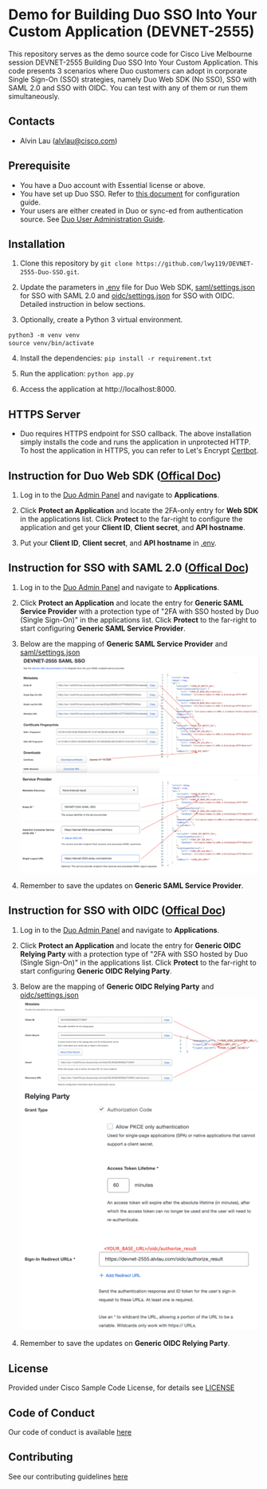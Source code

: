 # Demo for Building Duo SSO Into Your Custom Application (DEVNET-2555)

This repository serves as the demo source code for Cisco Live Melbourne session DEVNET-2555 Building Duo SSO Into Your Custom Application. This code presents 3 scenarios where Duo customers can adopt in corporate Single Sign-On (SSO) strategies, namely Duo Web SDK (No SSO), SSO with SAML 2.0 and SSO with OIDC. You can test with any of them or run them simultaneously.



## Contacts
* Alvin Lau (alvlau@cisco.com)



## Prerequisite
- You have a Duo account with Essential license or above.
- You have set up Duo SSO. Refer to [this document](https://duo.com/docs/sso) for configuration guide.
- Your users are either created in Duo or sync-ed from authentication source. See [Duo User Administration Guide](https://duo.com/docs/administration-users).



## Installation

1. Clone this repository by `git clone https://github.com/lwy119/DEVNET-2555-Duo-SSO.git`.

2. Update the parameters in [.env](./.env) file for Duo Web SDK, [saml/settings.json](./saml/settings.json) for SSO with SAML 2.0 and [oidc/settings.json](./oidc/settings.json) for SSO with OIDC. Detailed instruction in below sections.

3. Optionally, create a Python 3 virtual environment.
```
python3 -m venv venv
source venv/bin/activate
```

4. Install the dependencies: `pip install -r requirement.txt`

5. Run the application: `python app.py`

6. Access the application at http://localhost:8000.



## HTTPS Server
- Duo requires HTTPS endpoint for SSO callback. The above installation simply installs the code and runs the application in unprotected HTTP. To host the application in HTTPS, you can refer to Let's Encrypt [Certbot](https://certbot.eff.org/).



## Instruction for Duo Web SDK ([Offical Doc](https://duo.com/docs/duoweb))

1. Log in to the [Duo Admin Panel](https://admin.duosecurity.com/) and navigate to **Applications**.

2. Click **Protect an Application** and locate the 2FA-only entry for **Web SDK** in the applications list. Click **Protect** to the far-right to configure the application and get your **Client ID**, **Client secret**, and **API hostname**.

3. Put your **Client ID**, **Client secret**, and **API hostname** in [.env](./.env).



## Instruction for SSO with SAML 2.0 ([Offical Doc](https://duo.com/docs/sso-generic))

1. Log in to the [Duo Admin Panel](https://admin.duosecurity.com/) and navigate to **Applications**.

2. Click **Protect an Application** and locate the entry for **Generic SAML Service Provider** with a protection type of "2FA with SSO hosted by Duo (Single Sign-On)" in the applications list. Click **Protect** to the far-right to start configuring **Generic SAML Service Provider**.

3. Below are the mapping of **Generic SAML Service Provider** and [saml/settings.json](./saml/settings.json)
![IDP Parameters Mapping](./images/idp_mapping.png)
![SP Parameters Mapping](./images/sp_mapping.png)

4. Remember to save the updates on **Generic SAML Service Provider**.



## Instruction for SSO with OIDC ([Offical Doc](https://duo.com/docs/sso-oidc-generic))

1. Log in to the [Duo Admin Panel](https://admin.duosecurity.com/) and navigate to **Applications**.

2. Click **Protect an Application** and locate the entry for **Generic OIDC Relying Party** with a protection type of "2FA with SSO hosted by Duo (Single Sign-On)" in the applications list. Click **Protect** to the far-right to start configuring **Generic OIDC Relying Party**.

3. Below are the mapping of **Generic OIDC Relying Party** and [oidc/settings.json](./oidc/settings.json)
![OP Parameters Mapping](./images/op_mapping.png)
![RP Parameters Mapping](./images/rp_mapping.png)

4. Remember to save the updates on **Generic OIDC Relying Party**.



## License
Provided under Cisco Sample Code License, for details see [LICENSE](./LICENSE)



## Code of Conduct
Our code of conduct is available [here](./CODE_OF_CONDUCT.md)



## Contributing
See our contributing guidelines [here](./CONTRIBUTING.md)
